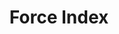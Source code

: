 ---
layout: default
title: Force Index
nav_order: 2
description: ""
has_children: false
parent: Fiitjee Physics Phasebook
tags: [MathJax, Mathematic]
mathjax: true
---